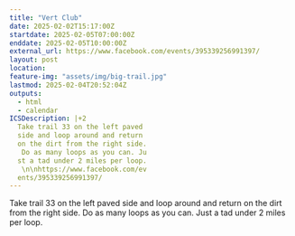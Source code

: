 ```yaml
---
title: "Vert Club"
date: 2025-02-02T15:17:00Z
startdate: 2025-02-05T07:00:00Z
enddate: 2025-02-05T10:00:00Z
external_url: https://www.facebook.com/events/395339256991397/
layout: post
location: 
feature-img: "assets/img/big-trail.jpg"
lastmod: 2025-02-04T20:52:04Z
outputs:
  - html
  - calendar
ICSDescription: |+2
  Take trail 33 on the left paved   side and loop around and return   on the dirt from the right side.   Do as many loops as you can. Ju  st a tad under 2 miles per loop.   \n\nhttps://www.facebook.com/ev  ents/395339256991397/
---
```


Take trail 33 on the left paved side and loop around and return on the dirt from the right side. Do as many loops as you can. Just a tad under 2 miles per loop. <br>
  <br>
  

